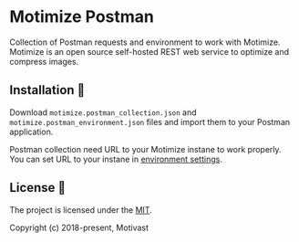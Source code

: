 # Motimize Postman

Collection of Postman requests and environment to work with Motimize. Motimize is an open source self-hosted REST web service to optimize and compress images.

## Installation :rocket:
Download `motimize.postman_collection.json` and `motimize.postman_environment.json` files and import them to your Postman application.
 
Postman collection need URL to your Motimize instane to work properly. You can set URL to your instane in [environment settings](https://www.getpostman.com/docs/v6/postman/environments_and_globals/manage_environments).

## License :book:
The project is licensed under the [MIT](https://github.com/motivast/motimize-postman/blob/master/LICENSE).

Copyright (c) 2018-present, Motivast
